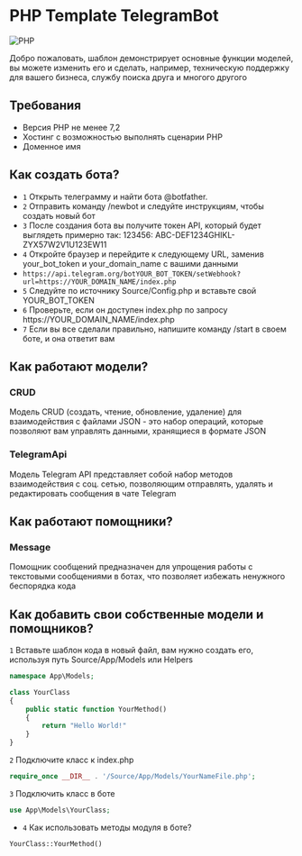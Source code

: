 # PHP Template TelegramBot

![PHP](https://img.shields.io/badge/PHP-Template-blue?style=flat-square&logo=php)

Добро пожаловать, шаблон демонстрирует основные функции моделей, вы можете изменить его и сделать, например, техническую поддержку для вашего бизнеса, службу поиска друга и многого другого

## Требования

- Версия PHP не менее 7,2
- Хостинг с возможностью выполнять сценарии PHP
- Доменное имя
  
## Как создать бота?

- `1` Открыть телеграмму и найти бота @botfather.
- `2` Отправить команду /newbot и следуйте инструкциям, чтобы создать новый бот
- `3` После создания бота вы получите токен API, который будет выглядеть примерно так: 123456: ABC-DEF1234GHIKL-ZYX57W2V1U123EW11
- `4` Откройте браузер и перейдите к следующему URL, заменив your_bot_token и your_domain_name с вашими данными
- ```https://api.telegram.org/botYOUR_BOT_TOKEN/setWebhook?url=https://YOUR_DOMAIN_NAME/index.php```
- `5` Следуйте по источнику Source/Config.php и вставьте свой YOUR_BOT_TOKEN
- `6` Проверьте, если он доступен index.php по запросу https://YOUR_DOMAIN_NAME/index.php
- `7` Если вы все сделали правильно, напишите команду /start в своем боте, и она ответит вам

## Как работают модели?

### CRUD

Модель CRUD (создать, чтение, обновление, удаление) для взаимодействия с файлами JSON - это набор операций, которые позволяют вам управлять данными, хранящиеся в формате JSON

### TelegramApi

Модель Telegram API представляет собой набор методов взаимодействия с соц. сетью, позволяющим отправлять, удалять и редактировать сообщения в чате Telegram

## Как работают помощники?

### Message

Помощник сообщений предназначен для упрощения работы с текстовыми сообщениями в ботах, что позволяет избежать ненужного беспорядка кода

## Как добавить свои собственные модели и помощников?

`1` Вставьте шаблон кода в новый файл, вам нужно создать его, используя путь Source/App/Models или Helpers

```php
namespace App\Models;

class YourClass
{
    public static function YourMethod()
    {
        return "Hello World!"
    }
}
```

`2` Подключите класс к index.php

```php
require_once __DIR__ . '/Source/App/Models/YourNameFile.php';
```

`3` Подключить класс в боте

```php
use App\Models\YourClass;
```
- `4` Как использовать методы модуля в боте?
```php
YourClass::YourMethod()
```




